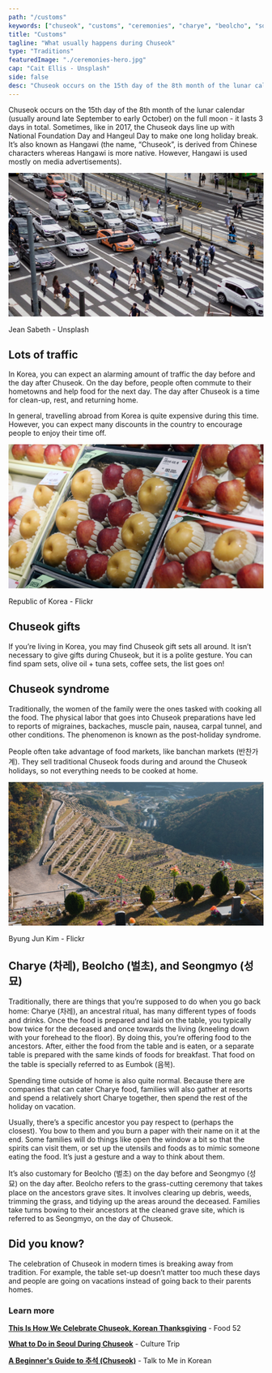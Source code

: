 ```yaml
---
path: "/customs"
keywords: ["chuseok", "customs", "ceremonies", "charye", "beolcho", "songmyo", "chuseok syndrome"]
title: "Customs"
tagline: "What usually happens during Chuseok"
type: "Traditions"
featuredImage: "./ceremonies-hero.jpg"
cap: "Cait Ellis - Unsplash"
side: false
desc: "Chuseok occurs on the 15th day of the 8th month of the lunar calendar (usually around late September to early October) on the full moon - it lasts 3 days in total. Sometimes, like in 2017, the Chuseok days line up with National Foundation Day and Hangeul Day to make one long holiday break. It’s also known as Hangawi (the name, “Chuseok”, is derived from Chinese characters whereas Hangawi is more native. However, Hangawi is used mostly on media advertisements)."
---
```


<p class="blog-p">
Chuseok occurs on the 15th day of the 8th month of the lunar calendar (usually around late September to early October) on the full moon - it lasts 3 days in total. Sometimes, like in 2017, the Chuseok days line up with National Foundation Day and Hangeul Day to make one long holiday break. It’s also known as Hangawi (the name, “Chuseok”, is derived from Chinese characters whereas Hangawi is more native. However, Hangawi is used mostly on media advertisements).
</p>

![Traffic](ceremonies-traffic.jpg "traffic")
<p class="blog-cap">Jean Sabeth - Unsplash</p>
<h2 class="blog-header--2">Lots of traffic</h2>
<p>
In Korea, you can expect an alarming amount of traffic the day before and the day after Chuseok. On the day before, people often commute to their hometowns and help food for the next day. The day after Chuseok is a time for clean-up, rest, and returning home.</p>
<p class="blog-p">
In general, travelling abroad from Korea is quite expensive during this time. However, you can expect many discounts in the country to encourage people to enjoy their time off. 
</p>

![Gifts](ceremonies-gifts.jpg "gifts")
<p class="blog-cap">Republic of Korea - Flickr</p>
<h2 class="blog-header--2">Chuseok gifts</h2>
<p class="blog-p">
If you’re living in Korea, you may find Chuseok gift sets all around. It isn’t necessary to give gifts during Chuseok, but it is a polite gesture. You can find spam sets, olive oil + tuna sets, coffee sets, the list goes on! 
</p>

<h2 class="blog-header--2">Chuseok syndrome</h2>
<p>
Traditionally, the women of the family were the ones tasked with cooking all the food. The physical labor that goes into Chuseok preparations have led to reports of migraines, backaches, muscle pain, nausea, carpal tunnel, and other conditions. The phenomenon is known as the post-holiday syndrome.</p>
<p class="blog-p">
People often take advantage of food markets, like banchan markets (반찬가계). They sell traditional Chuseok foods during and around the Chuseok holidays, so not everything needs to be cooked at home.
</p>

![Seongmyo](ceremonies-seongmyo.jpg "seongmyo")
<p class="blog-cap">Byung Jun Kim - Flickr</p>
<h2 class="blog-header--2">Charye (차레), Beolcho (벌초), and Seongmyo (성묘)</h2>
<p>
Traditionally, there are things that you’re supposed to do when you go back home: Charye (차레), an ancestral ritual, has many different types of foods and drinks. Once the food is prepared and laid on the table, you typically bow twice for the deceased and once towards the living (kneeling down with your forehead to the floor). By doing this, you’re offering food to the ancestors. After, either the food from the table and is eaten, or a separate table is prepared with the same kinds of foods for breakfast. That food on the table is specially referred to as Eumbok (음복).
</p>
<p>
Spending time outside of home is also quite normal. Because there are companies that can cater Charye food, families will also gather at resorts and spend a relatively short Charye together, then spend the rest of the holiday on vacation. 
</p>
<p>
Usually, there’s a specific ancestor you pay respect to (perhaps the closest). You bow to them and you burn a paper with their name on it at the end. Some families will do things like open the window a bit so that the spirits can visit them, or set up the utensils and foods as to mimic someone eating the food. It’s just a gesture and a way to think about them. 
</p>
<p class="blog-p">
It’s also customary for Beolcho (벌초) on the day before and Seongmyo (성묘) on the day after. Beolcho refers to the grass-cutting ceremony that takes place on the ancestors grave sites. It involves clearing up debris, weeds, trimming the grass, and tidying up the areas around the deceased. Families take turns bowing to their ancestors at the cleaned grave site, which is referred to as Seongmyo, on the day of Chuseok.
</p>

<h2 class="blog-header--2">Did you know?</h2>
<p class="blog-p">
The celebration of Chuseok in modern times is breaking away from tradition. For example, the table set-up doesn’t matter too much these days and people are going on vacations instead of going back to their parents homes. 
</p>

<div class="blog-link__box">
    <h3 class="blog-link__header">Learn more</h3>
    <div class="blog-link__body">
        <p class="blog-link"><u><b><a href="https://food52.com/blog/23068-chuseok-korean-thanksgiving-autumn-harvest-foods-and-rituals" target="_blank" rel="noopener noreferrer">This Is How We Celebrate Chuseok, Korean Thanksgiving</a></b></u> - Food 52</p>
        <p class="blog-link"><u><b><a href="https://theculturetrip.com/asia/south-korea/articles/what-to-do-in-seoul-during-chuseok/" target="_blank" rel="noopener noreferrer">What to Do in Seoul During Chuseok</a></b></u> - Culture Trip</p>
        <p class="blog-link"><u><b><a href="https://www.youtube.com/watch?v=vCaPQJvYwTI" target="_blank" rel="noopener noreferrer">A Beginner's Guide to 추석 (Chuseok)</a></b></u> - Talk to Me in Korean</p>
    </div>
</div>
